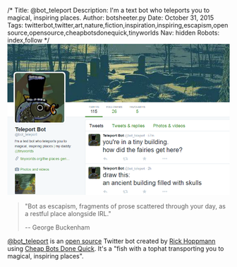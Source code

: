 /*
Title: @bot_teleport
Description: I'm a text bot who teleports you to magical, inspiring places.
Author: botsheeter.py
Date: October 31, 2015
Tags: twitterbot,twitter,art,nature,fiction,inspiration,inspiring,escapism,open source,opensource,cheapbotsdonequick,tinyworlds
Nav: hidden
Robots: index,follow
*/
[![](/content/bots/twitterbots/images/bot_teleport.png)](https://twitter.com/bot_teleport)

> "Bot as escapism, fragments of prose scattered through your day, as a restful place alongside IRL."
>
> -- George Buckenham

[@bot_teleport](https://twitter.com/bot_teleport) is an [open source](https://github.com/tinyworlds/bot_teleport) Twitter bot created by [Rick Hoppmann](https://twitter.com/tinyworlds) using [Cheap Bots Done Quick](http://cheapbotsdonequick.com/). It's a "fish with a tophat transporting you to magical, inspiring places".

